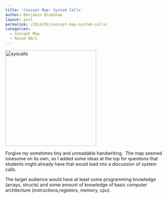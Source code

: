 ```yaml
---
title: 'Concept Map: System Calls'
author: Benjamin Bradshaw
layout: post
permalink: /2014/01/concept-map-system-calls/
categories:
  - Concept Map
  - Round 08/1
---
```

[<img class="alignnone size-medium wp-image-5568" alt="syscalls" src="http://teaching.software-carpentry.org/wp-content/uploads/2014/01/syscalls-e1390367365561-285x300.jpg" width="285" height="300" />][1]

Forgive my sometimes tiny and unreadable handwriting.  The map seemed lonesome on its own, so I added some ideas at the top for questions that students might already have that would lead into a discussion of system calls.

The target audience would have at least some programming knowledge (arrays, structs) and some amount of knowledge of basic computer architecture (instructions,registers, memory, cpu).

 [1]: http://teaching.software-carpentry.org/wp-content/uploads/2014/01/syscalls-e1390367365561.jpg